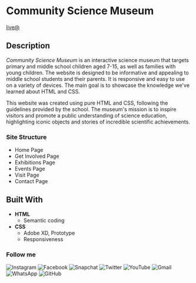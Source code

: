 # Community Science Museum
[live@](https://nenorvalls2024.github.io/Community-Science-Museum/)

## Description

_Community Science Museum_ is an interactive science museum that targets primary and middle school children aged 7-15, as well as families with young children. The website is designed to be informative and appealing to middle school students and their parents. It is responsive and easy to use on a variety of devices. The main goal is to showcase the knowledge we've learned about HTML and CSS.

This website was created using pure HTML and CSS, following the guidelines provided by the school. The museum's mission is to inspire visitors and promote a public understanding of science education, highlighting iconic objects and stories of incredible scientific achievements.

### Site Structure

- Home Page
- Get Involved Page
- Exhibitions Page
- Events Page
- Visit Page
- Contact Page

## Built With

- **HTML**
  - Semantic coding
- **CSS**
  - Adobe XD, Prototype
  - Responsiveness

### Follow me

<span><img src="https://img.shields.io/badge/Instagram-E4405F?style=for-the-badge&logo=instagram&logoColor=white" alt="Instagram"></span>
<span><img src="https://img.shields.io/badge/Facebook-1877F2?style=for-the-badge&logo=facebook&logoColor=white" alt="Facebook"></span>
<span><img src="https://img.shields.io/badge/Snapchat-FFFC00?style=for-the-badge&logo=snapchat&logoColor=white" alt="Snapchat"></span>
<span><img src="https://img.shields.io/badge/Twitter-1DA1F2?style=for-the-badge&logo=twitter&logoColor=white" alt="Twitter"></span>
<span><img src="https://img.shields.io/badge/YouTube-FF0000?style=for-the-badge&logo=youtube&logoColor=white" alt="YouTube"></span>
<span><img src="https://img.shields.io/badge/Gmail-D14836?style=for-the-badge&logo=gmail&logoColor=white" alt="Gmail"></span>
<span><img src="https://img.shields.io/badge/WhatsApp-25D366?style=for-the-badge&logo=whatsapp&logoColor=white" alt="WhatsApp"></span>
<span><img src="https://img.shields.io/badge/GitHub-100000?style=for-the-badge&logo=github&logoColor=white" alt="GitHub"></span>
